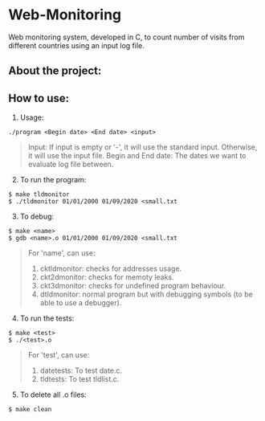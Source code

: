 # Web-Monitoring
Web monitoring system, developed in C, to count number of visits from different countries using an input log file.

## About the project:


## How to use:
1. Usage:
```
./program <Begin date> <End date> <input>
```
> Input: If input is empty or '-', it will use the standard input. Otherwise, it will use the input file.
> Begin and End date: The dates we want to evaluate log file between.

2. To run the program:
``` 
$ make tldmonitor  
$ ./tldmonitor 01/01/2000 01/09/2020 <small.txt
```

3. To debug:
```
$ make <name>
$ gdb <name>.o 01/01/2000 01/09/2020 <small.txt
```
> For 'name', can use:
> 1. cktldmonitor: checks for addresses usage.
> 2. ckt2dmonitor: checks for memoty leaks.
> 3. ckt3dmonitor: checks for undefined program behaviour.
> 4. dtldmonitor: normal program but with debugging symbols (to be able to use a debugger). 

4. To run the tests:
```
$ make <test>
$ ./<test>.o
```
> For 'test', can use:
> 1. datetests: To test date.c.
> 2. tldtests: To test tldlist.c.

5. To delete all .o files:
```
$ make clean
```
